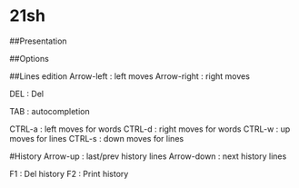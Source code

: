 # 21sh
##Presentation

##Options

##Lines edition
Arrow-left  : left moves
Arrow-right : right moves

DEL         : Del

TAB         : autocompletion

CTRL-a      : left moves for words
CTRL-d      : right moves for words
CTRL-w      : up moves for lines
CTRL-s      : down moves for lines

#History
Arrow-up    : last/prev history lines
Arrow-down  : next history lines

F1          : Del history
F2          : Print history
